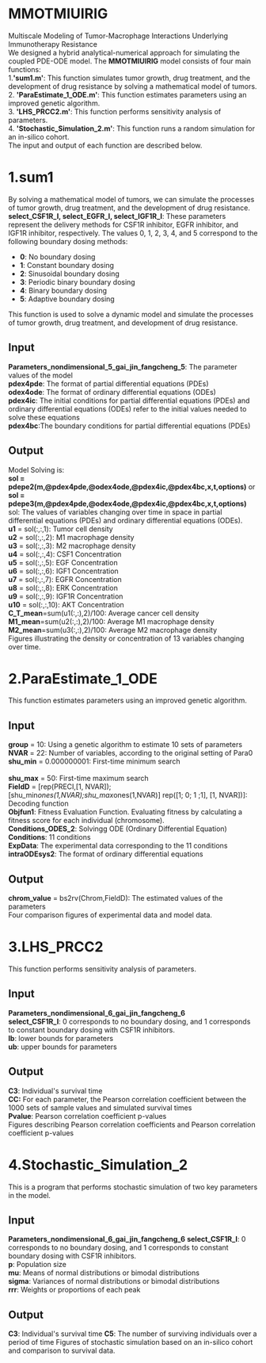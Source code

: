 # MMOTMIUIRIG
Multiscale Modeling of Tumor-Macrophage Interactions Underlying Immunotherapy Resistance<br> 
We designed a hybrid analytical-numerical approach for simulating the coupled PDE-ODE model. The **MMOTMIUIRIG** model consists of four main functions:<br> 
1.**'sum1.m'**: This function simulates tumor growth, drug treatment, and the development of drug resistance by solving a mathematical model of tumors.<br> 
2. **'ParaEstimate_1_ODE.m'**: This function estimates parameters using an improved genetic algorithm.<br> 
3. **'LHS_PRCC2.m'**: This function performs sensitivity analysis of parameters.<br> 
4.  **'Stochastic_Simulation_2.m'**: This function runs a random simulation for an in-silico cohort.<br> 
The input and output of each function are described below.<br> 


# 1.sum1

By solving a mathematical model of tumors, we can simulate the processes of tumor growth, drug treatment, and the development of drug resistance.<br> 
**select_CSF1R_I, select_EGFR_I, select_IGF1R_I**: These parameters represent the delivery methods for CSF1R inhibitor, EGFR inhibitor, and IGF1R inhibitor, respectively. The values 0, 1, 2, 3, 4, and 5 correspond to the following boundary dosing methods:<br> 

-   **0**: No boundary dosing<br> 
-   **1**: Constant boundary dosing<br> 
-   **2**: Sinusoidal boundary dosing<br> 
-   **3**: Periodic binary boundary dosing<br> 
-   **4**: Binary boundary dosing<br> 
-   **5**: Adaptive boundary dosing<br> 

This function is used to solve a dynamic model and simulate the processes of tumor growth, drug treatment, and development of drug resistance.<br> 
## Input

**Parameters_nondimensional_5_gai_jin_fangcheng_5**: The parameter values of the model<br>
**pdex4pde**: The format of partial differential equations (PDEs)<br> 
**odex4ode**: The format of ordinary differential equations (ODEs)<br> 
**pdex4ic**: The initial conditions for partial differential equations  (PDEs) and ordinary differential equations (ODEs) refer to the initial values needed to solve these equations<br> 
**pdex4bc**:The boundary conditions for partial differential equations  (PDEs)<br> 

## Output

Model Solving is:<br> 
**sol = pdepe2(m,@pdex4pde,@odex4ode,@pdex4ic,@pdex4bc,x,t,options)** or<br> 
**sol = pdepe3(m,@pdex4pde,@odex4ode,@pdex4ic,@pdex4bc,x,t,options)**<br> 
sol: The values of variables changing over time in space in partial differential equations (PDEs) and ordinary differential equations (ODEs).<br> 
**u1** = sol(:,:,1): Tumor cell density<br> 
**u2** = sol(:,:,2): M1 macrophage density<br> 
**u3** = sol(:,:,3): M2 macrophage density<br> 
**u4** = sol(:,:,4): CSF1 Concentration<br> 
**u5** = sol(:,:,5): EGF Concentration<br> 
**u6** = sol(:,:,6): IGF1 Concentration<br> 
**u7** = sol(:,:,7): EGFR Concentration<br> 
**u8** = sol(:,:,8): ERK Concentration<br> 
**u9** = sol(:,:,9): IGF1R Concentration<br> 
**u10** = sol(:,:,10): AKT Concentration<br> 
**C_T_mean**=sum(u1(:,:),2)/100: Average cancer cell density<br> 
**M1_mean**=sum(u2(:,:),2)/100: Average M1 macrophage density<br> 
**M2_mean**=sum(u3(:,:),2)/100: Average M2 macrophage density<br> 
Figures illustrating the density or concentration of 13 variables changing over time.

# 2.ParaEstimate_1_ODE

This function estimates parameters using an improved genetic algorithm.<br> 

## Input
**group** = 10: Using a genetic algorithm to estimate 10 sets of parameters<br> 
**NVAR**  = 22: Number of variables, according to the original setting of Para0<br> 
**shu_min** = 0.000000001: First-time minimum search<br>  
**shu_max** = 50: First-time maximum search<br> 
**FieldD** = [rep(PRECI,[1, NVAR]); [shu_min*ones(1,NVAR);shu_max*ones(1,NVAR)] rep([1; 0; 1 ;1], [1, NVAR])]: Decoding function<br> 
**Objfun1**: Fitness Evaluation Function. Evaluating fitness by calculating a fitness score for each individual (chromosome).<br> 
**Conditions_ODES_2**: Solvingg ODE (Ordinary Differential Equation)<br> 
**Conditions**: 11 conditions<br> 
**ExpData**: The experimental data corresponding to the 11 conditions<br> 
**intraODEsys2**: The format of ordinary differential equations<br> 

## Output
**chrom_value** = bs2rv(Chrom,FieldD):  The estimated values of the parameters<br> 
Four comparison figures of experimental data and model data.<br> 

# 3.LHS_PRCC2

 This function performs sensitivity analysis of parameters.

## Input
**Parameters_nondimensional_6_gai_jin_fangcheng_6**<br> 
**select_CSF1R_I**: 0 corresponds to no boundary dosing, and 1 corresponds to constant boundary dosing with CSF1R inhibitors.<br> 
**lb**: lower bounds for parameters<br> 
**ub**: upper bounds for parameters<br> 

## Output
**C3**: Individual's survival time<br> 
**CC:** For each parameter, the Pearson correlation coefficient between the 1000 sets of sample values and simulated survival times<br> 
**Pvalue**: Pearson correlation coefficient p-values<br> 
Figures describing Pearson correlation coefficients and Pearson correlation coefficient p-values<br> 

# 4.Stochastic_Simulation_2

This is a program that performs stochastic simulation of two key parameters in the model.<br> 

## Input
**Parameters_nondimensional_6_gai_jin_fangcheng_6**
**select_CSF1R_I**: 0 corresponds to no boundary dosing, and 1 corresponds to constant boundary dosing with CSF1R inhibitors.<br> 
**p**: Population size<br> 
**mu**: Means of normal distributions or bimodal distributions<br> 
**sigma**: Variances  of normal distributions or bimodal distributions<br> 
**rrr**: Weights or proportions of each peak<br> 

## Output
**C3**: Individual's survival time
**C5**: The number of surviving individuals over a period of time
Figures of stochastic simulation based on an in-silico cohort and comparison to survival data.

